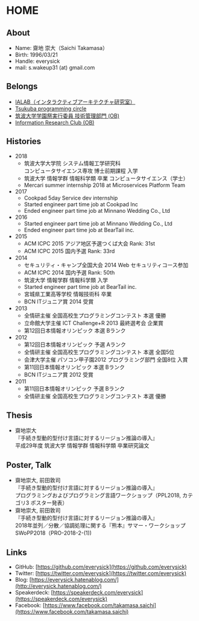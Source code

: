 # HOME

## About
- Name: 齋地 崇大（Saichi Takamasa）
- Birth: 1996/03/21
- Handle: everysick
- mail: s.wakeup31 (at) gmail.com

## Belongs

- [IALAB（インタラクティブアーキテクチャ研究室）](https://www.ialab.cs.tsukuba.ac.jp/)
- [Tsukuba programming circle](http://conclave.cs.tsukuba.ac.jp/tpc/)
- [筑波大学学園祭実行委員 技術管理部門 (OB)](http://www.sohosai.tsukuba.ac.jp/)
- [Information Research Club (OB)](http://www.irc.hira-tech.net/)

## Histories

- 2018
  - 筑波大学大学院 システム情報工学研究科 <br> コンピュータサイエンス専攻 博士前期課程 入学
  - 筑波大学 情報学群 情報科学類 卒業 コンピュータサイエンス（学士）
  - Mercari summer internship 2018 at Microservices Platform Team
- 2017
  - Cookpad 5day Service dev internship
  - Started engineer part time job at Cookpad Inc
  - Ended engineer part time job at Minnano Wedding Co., Ltd
- 2016
  - Started engineer part time job at Minnano Wedding Co., Ltd
  - Ended engineer part time job at BearTail inc.
- 2015
  - ACM ICPC 2015 アジア地区予選つくば大会 Rank: 31st
  - ACM ICPC 2015 国内予選 Rank: 33rd
- 2014
  - セキュリティ・キャンプ全国大会 2014 Web セキュリティコース参加
  - ACM ICPC 2014 国内予選 Rank: 50th
  - 筑波大学 情報学群 情報科学類 入学
  - Started engineer part time job at BearTail inc.
  - 宮城県工業高等学校 情報技術科 卒業
  - BCN ITジュニア賞 2014 受賞
- 2013
  - 全情研主催 全国高校生プログラミングコンテスト 本選 優勝
  - 立命館大学主催 ICT Challenge+R 2013 最終選考会 企業賞
  - 第12回日本情報オリンピック 本選 Bランク
- 2012
  - 第12回日本情報オリンピック 予選 Aランク
  - 全情研主催 全国高校生プログラミングコンテスト 本選 全国5位
  - 会津大学主催 パソコン甲子園2012 プログラミング部門 全国8位 入賞
  - 第11回日本情報オリンピック 本選 Bランク
  - BCN ITジュニア賞 2012 受賞
- 2011
  - 第11回日本情報オリンピック 予選 Bランク
  - 全情研主催 全国高校生プログラミングコンテスト 本選 優勝

## Thesis

- 齋地崇大<br>
  『手続き型動的型付け言語に対するリージョン推論の導入』<br>
  平成29年度 筑波大学 情報学群 情報科学類 卒業研究論文

## Poster, Talk

- 齋地崇大, 前田敦司<br>
  『手続き型動的型付け言語に対するリージョン推論の導入』<br>
  プログラミングおよびプログラミング言語ワークショップ（PPL2018, カテゴリ3 ポスター発表）
- 齋地崇大, 前田敦司<br>
  『手続き型動的型付け言語に対するリージョン推論の導入』<br>
  2018年並列／分散／協調処理に関する『熊本』サマー・ワークショップ SWoPP2018（PRO-2018-2-(1))

## Links

- GitHub: [https://github.com/everysick](https://github.com/everysick)
- Twitter: [https://twitter.com/everysick](https://twitter.com/everysick)
- Blog: [https://everysick.hatenablog.com/](http://everysick.hatenablog.com/)
- Speakerdeck: [https://speakerdeck.com/everysick](https://speakerdeck.com/everysick)
- Facebook: [https://www.facebook.com/takamasa.saichi](https://www.facebook.com/takamasa.saichi)
